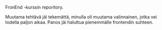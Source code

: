 FronEnd -kurssin reporitory.

Muutama tehtävä jäi tekemättä, minulla oli muutama valinnainen, jotka vei todella paljon aikaa. Panos jäi haluttua pienemmälle frontendin suhteen.
